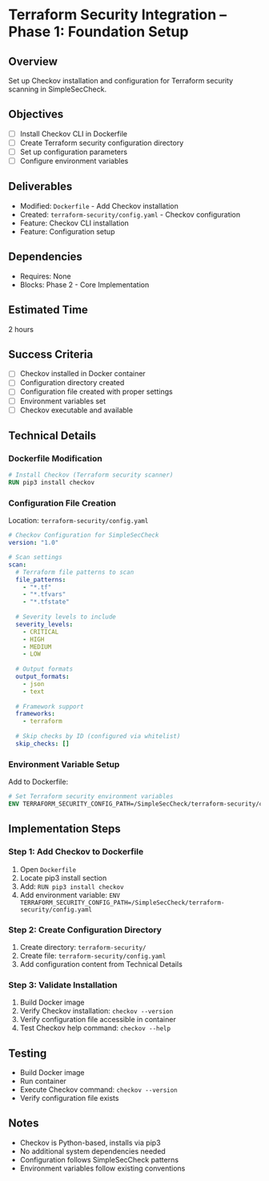 # Terraform Security Integration – Phase 1: Foundation Setup

## Overview
Set up Checkov installation and configuration for Terraform security scanning in SimpleSecCheck.

## Objectives
- [ ] Install Checkov CLI in Dockerfile
- [ ] Create Terraform security configuration directory
- [ ] Set up configuration parameters
- [ ] Configure environment variables

## Deliverables
- Modified: `Dockerfile` - Add Checkov installation
- Created: `terraform-security/config.yaml` - Checkov configuration
- Feature: Checkov CLI installation
- Feature: Configuration setup

## Dependencies
- Requires: None
- Blocks: Phase 2 - Core Implementation

## Estimated Time
2 hours

## Success Criteria
- [ ] Checkov installed in Docker container
- [ ] Configuration directory created
- [ ] Configuration file created with proper settings
- [ ] Environment variables set
- [ ] Checkov executable and available

## Technical Details

### Dockerfile Modification
```dockerfile
# Install Checkov (Terraform security scanner)
RUN pip3 install checkov
```

### Configuration File Creation
Location: `terraform-security/config.yaml`

```yaml
# Checkov Configuration for SimpleSecCheck
version: "1.0"

# Scan settings
scan:
  # Terraform file patterns to scan
  file_patterns:
    - "*.tf"
    - "*.tfvars"
    - "*.tfstate"
  
  # Severity levels to include
  severity_levels:
    - CRITICAL
    - HIGH
    - MEDIUM
    - LOW
  
  # Output formats
  output_formats:
    - json
    - text
  
  # Framework support
  frameworks:
    - terraform
  
  # Skip checks by ID (configured via whitelist)
  skip_checks: []
```

### Environment Variable Setup
Add to Dockerfile:
```dockerfile
# Set Terraform security environment variables
ENV TERRAFORM_SECURITY_CONFIG_PATH=/SimpleSecCheck/terraform-security/config.yaml
```

## Implementation Steps

### Step 1: Add Checkov to Dockerfile
1. Open `Dockerfile`
2. Locate pip3 install section
3. Add: `RUN pip3 install checkov`
4. Add environment variable: `ENV TERRAFORM_SECURITY_CONFIG_PATH=/SimpleSecCheck/terraform-security/config.yaml`

### Step 2: Create Configuration Directory
1. Create directory: `terraform-security/`
2. Create file: `terraform-security/config.yaml`
3. Add configuration content from Technical Details

### Step 3: Validate Installation
1. Build Docker image
2. Verify Checkov installation: `checkov --version`
3. Verify configuration file accessible in container
4. Test Checkov help command: `checkov --help`

## Testing
- Build Docker image
- Run container
- Execute Checkov command: `checkov --version`
- Verify configuration file exists

## Notes
- Checkov is Python-based, installs via pip3
- No additional system dependencies needed
- Configuration follows SimpleSecCheck patterns
- Environment variables follow existing conventions

